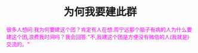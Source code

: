 <html>
	<head>
		<title>sanban-Why-build-this-group</title>
		<style type="text/css">
		<!--
			.purple{color:#FF00FF}
		-->
      		</style>
	</head>
	<body>
		<h1><center>为何我要建此群</center></h1>
		<div>
			<span class="purple">
				很多人想问:我为何要建这个团？肯定有人在想:周宁远那个脑子有病的人为什么要建这个团,浪费我时间吗？我会回答:"不,我建这个团是方便没有微信的人(我就是)交流的。"
			</span>
		<div>
